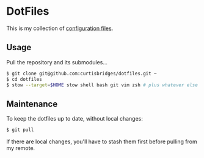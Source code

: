 # DotFiles

This is my collection of [configuration files](http://dotfiles.github.io/).

## Usage

Pull the repository and its submodules...
```bash
$ git clone git@github.com:curtisbridges/dotfiles.git ~
$ cd dotfiles
$ stow --target=$HOME stow shell bash git vim zsh # plus whatever else you'd like
```

## Maintenance

To keep the dotfiles up to date, without local changes:
```bash
$ git pull
```
If there are local changes, you'll have to stash them first before pulling from my remote.
